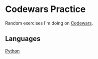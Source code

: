 # Codewars Practice

Random exercises I'm doing on [Codewars](https://www.codewars.com/dashboard).

## Languages

[Python](https://github.com/evilpotato04/codewars_practice/blob/main/Katas%2FPython%2FSUBJECTS.md)